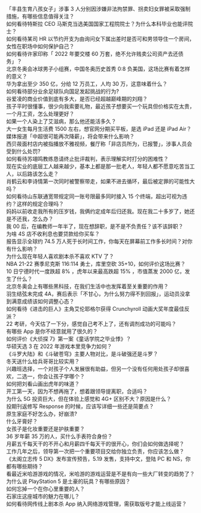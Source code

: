 「丰县生育八孩女子」涉事 3 人分别因涉嫌非法拘禁罪、拐卖妇女罪被采取强制措施，有哪些信息值得关注？  
如何看待特斯拉 CEO 马斯克当选美国国家工程院院士？为什么本科毕业也能评院士？  
如何看待某司 HR 以节约开支为由询问女下属出差时是否可和男领导住一个房间，女性在职场中如何保护自己？  
如何看待许家印称「 2022 年要交楼 60 万套，绝不允许贱卖公司资产去还债务」？  
北京冬奥会冰球男子小组赛，中国冬奥历史首秀 0:8 负美国，这场比赛有着怎样的意义？  
华为拿出至少 350 亿，分给 12 万员工，人均 30 万，这意味着什么？  
如何看待部分业余足球队向国足发起挑战的行为?  
谷爱凌的商业价值到底有多大，是否已经超越巅峰期的刘翔？  
孩子平时很懂事，很少向我索要礼物，最近孩子想要买一个玩具但价格实在太贵，一个月工资，怎么处理更好？  
如果一个人染上了艾滋病，那么他还能活多久？  
大一女生每月生活费 1500 左右，想官网分期买平板，是选 iPad 还是 iPad Air？  
媒体报道「中超很可能再次降薪」，将会带来什么影响？  
西贝莜面村店内被指播放不雅视频，餐厅称「非店员所为，已报警」，涉事人员会受到什么处罚?  
如何看待苏翊鸣教练恳请终止批评裁判，表示理解实时打分的困难性？  
现在实业的底层工人越来越少，基本上都是那一批老人，年轻人都不愿意吃苦当工人，以后路该怎么走？  
肖鹤云和李诗情第一次同时被警察带走，如果不进去循环，最后被定罪的可能性大吗？  
如何看待山东联通宽带规定同一账号限最多同时接入 15 个终端，超出可视为违约？这样的规定合理吗？  
妈妈以前收走我所有的压岁钱，我俩约定成年后归还我。现在我二十多岁了，她还是不还我，怎么办？  
我 00 后，在编教师一年半了，现在想辞职，是不是不负责任？该不该辞职？  
为啥 4S 店不收利息也要贷款给你买车？  
报告显示全球约 74.5 万人死于长时间工作，你每天在屏幕前工作多长时间？对你有什么影响？  
为什么现在年轻人喜欢剧本杀不喜欢 KTV 了？  
NBA 21-22 赛季尼克斯 116:114 勇士，库里空砍 35+10，如何评价这场比赛？  
10 日宁德时代一度跌超 8% ，虎年以来最高跌超 15% ，市值蒸发 2000 亿，发生了什么？  
北京冬奥会上有哪些黑科技，在我们生活中也发挥着至关重要的作用？  
羽生结弦未完成 4A，赛后表示「不甘心，为什么努力得不到回报」，运动员没拿到满意成绩该如何调整心态？  
如何看待《进击的巨人》主角艾伦耶格尔获得 Crunchyroll 动画大奖年度最佳反派？  
22 考研，今天估了一下分，感觉自己考不上了，还有调剂成功的可能吗？  
有哪些 App 是你不经意就用了很久的？  
如何评价《大侦探 7》第一案《童话学院之毕业悸》？  
华硕天选 3 在 2022 年游戏本里竞争力如何？  
《斗罗大陆》和《斗破苍穹》主要人物对比，是斗破强还是斗罗？  
冬天送什么给兵哥哥比较实用？  
兴趣班选择，一个对孩子个人发展很有助益，但另一个没有任何用处孩子却很喜欢，二选一，你会让孩子学哪个？  
如何把刘看山画出虎年的味道？  
开工第一天，因为不想再拖了，想着跟领导提离职，合适吗？  
为什么 5G 投资巨大，但在体验上感觉和 4G+ 区别不大？原因是什么？  
投期刊返修写 Response 的时候，应该写详细一些还是简要点？  
原生家庭不好怎么办，好崩溃?  
什么牙膏好？  
女孩子是化妆重要还是护肤重要？  
36 岁年薪 35 万的人，买什么手表符合身份？  
月薪五千每天干的不开心和月薪四千每天干的很开心，你们会如何做选择呢？  
工作几年之后，领导第一次把一个重要项目交给你独立负责，你应该怎么做？  
《太阁立志传 5 DX》发布宣传预告，5.19 发售，支持中文，登陆 PC 和 NS，你都有哪些期待？  
看最近米哈游游戏的情况，米哈游的游戏运营是不是有向一些大厂转变的趋势了？  
为什么说 PlayStation 5 是土豪的玩具？有哪些原因？  
如何忘掉一个在你心里重要的人？  
石家庄这座城市的魅力在哪儿？  
如何看待网传线上剧本杀 App 纳入网络游戏管理，需获取版号才能上线运营？  
